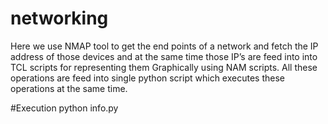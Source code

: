 # networking
Here we use NMAP tool to get the end points of a network and fetch the IP address
of those devices and at the same time those IP’s are feed into into TCL scripts for
representing them Graphically using NAM scripts. All these operations are feed into
single python script which executes these operations at the same time.

#Execution
python info.py
